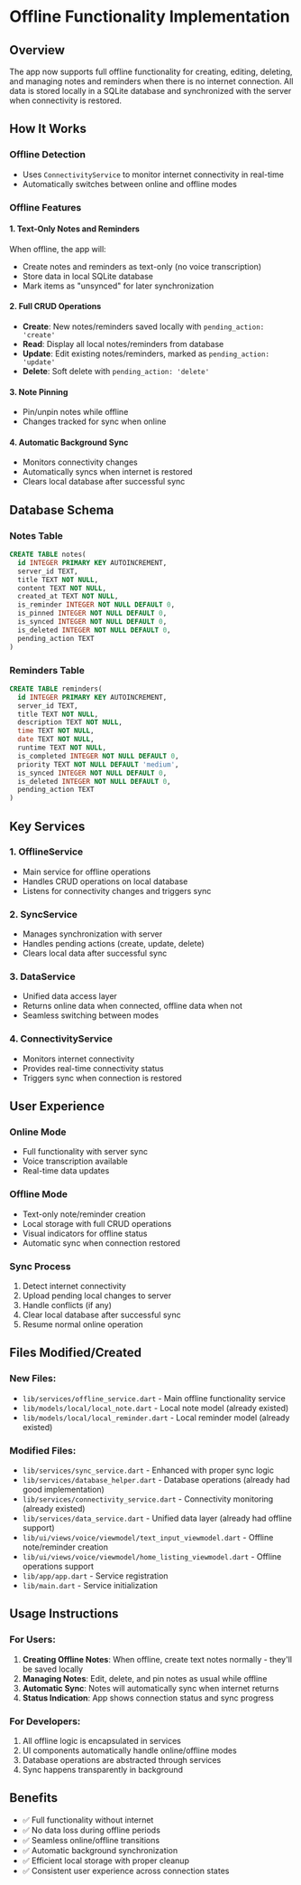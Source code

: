 # Offline Functionality Implementation

## Overview
The app now supports full offline functionality for creating, editing, deleting, and managing notes and reminders when there is no internet connection. All data is stored locally in a SQLite database and synchronized with the server when connectivity is restored.

## How It Works

### Offline Detection
- Uses `ConnectivityService` to monitor internet connectivity in real-time
- Automatically switches between online and offline modes

### Offline Features

#### 1. **Text-Only Notes and Reminders**
When offline, the app will:
- Create notes and reminders as text-only (no voice transcription)
- Store data in local SQLite database
- Mark items as "unsynced" for later synchronization

#### 2. **Full CRUD Operations**
- **Create**: New notes/reminders saved locally with `pending_action: 'create'`
- **Read**: Display all local notes/reminders from database
- **Update**: Edit existing notes/reminders, marked as `pending_action: 'update'`
- **Delete**: Soft delete with `pending_action: 'delete'`

#### 3. **Note Pinning**
- Pin/unpin notes while offline
- Changes tracked for sync when online

#### 4. **Automatic Background Sync**
- Monitors connectivity changes
- Automatically syncs when internet is restored
- Clears local database after successful sync

## Database Schema

### Notes Table
```sql
CREATE TABLE notes(
  id INTEGER PRIMARY KEY AUTOINCREMENT,
  server_id TEXT,
  title TEXT NOT NULL,
  content TEXT NOT NULL,
  created_at TEXT NOT NULL,
  is_reminder INTEGER NOT NULL DEFAULT 0,
  is_pinned INTEGER NOT NULL DEFAULT 0,
  is_synced INTEGER NOT NULL DEFAULT 0,
  is_deleted INTEGER NOT NULL DEFAULT 0,
  pending_action TEXT
)
```

### Reminders Table
```sql
CREATE TABLE reminders(
  id INTEGER PRIMARY KEY AUTOINCREMENT,
  server_id TEXT,
  title TEXT NOT NULL,
  description TEXT NOT NULL,
  time TEXT NOT NULL,
  date TEXT NOT NULL,
  runtime TEXT NOT NULL,
  is_completed INTEGER NOT NULL DEFAULT 0,
  priority TEXT NOT NULL DEFAULT 'medium',
  is_synced INTEGER NOT NULL DEFAULT 0,
  is_deleted INTEGER NOT NULL DEFAULT 0,
  pending_action TEXT
)
```

## Key Services

### 1. OfflineService
- Main service for offline operations
- Handles CRUD operations on local database
- Listens for connectivity changes and triggers sync

### 2. SyncService  
- Manages synchronization with server
- Handles pending actions (create, update, delete)
- Clears local data after successful sync

### 3. DataService
- Unified data access layer
- Returns online data when connected, offline data when not
- Seamless switching between modes

### 4. ConnectivityService
- Monitors internet connectivity
- Provides real-time connectivity status
- Triggers sync when connection is restored

## User Experience

### Online Mode
- Full functionality with server sync
- Voice transcription available
- Real-time data updates

### Offline Mode  
- Text-only note/reminder creation
- Local storage with full CRUD operations
- Visual indicators for offline status
- Automatic sync when connection restored

### Sync Process
1. Detect internet connectivity
2. Upload pending local changes to server
3. Handle conflicts (if any)
4. Clear local database after successful sync
5. Resume normal online operation

## Files Modified/Created

### New Files:
- `lib/services/offline_service.dart` - Main offline functionality service
- `lib/models/local/local_note.dart` - Local note model (already existed)
- `lib/models/local/local_reminder.dart` - Local reminder model (already existed)

### Modified Files:
- `lib/services/sync_service.dart` - Enhanced with proper sync logic
- `lib/services/database_helper.dart` - Database operations (already had good implementation)
- `lib/services/connectivity_service.dart` - Connectivity monitoring (already existed)
- `lib/services/data_service.dart` - Unified data layer (already had offline support)
- `lib/ui/views/voice/viewmodel/text_input_viewmodel.dart` - Offline note/reminder creation
- `lib/ui/views/voice/viewmodel/home_listing_viewmodel.dart` - Offline operations support
- `lib/app/app.dart` - Service registration
- `lib/main.dart` - Service initialization

## Usage Instructions

### For Users:
1. **Creating Offline Notes**: When offline, create text notes normally - they'll be saved locally
2. **Managing Notes**: Edit, delete, and pin notes as usual while offline
3. **Automatic Sync**: Notes will automatically sync when internet returns
4. **Status Indication**: App shows connection status and sync progress

### For Developers:
1. All offline logic is encapsulated in services
2. UI components automatically handle online/offline modes
3. Database operations are abstracted through services
4. Sync happens transparently in background

## Benefits
- ✅ Full functionality without internet
- ✅ No data loss during offline periods  
- ✅ Seamless online/offline transitions
- ✅ Automatic background synchronization
- ✅ Efficient local storage with proper cleanup
- ✅ Consistent user experience across connection states